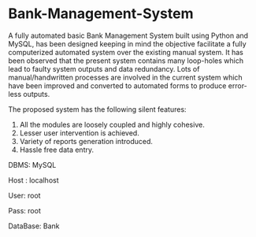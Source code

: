 # Bank-Management-System

A fully automated basic Bank Management System built using Python and MySQL, has been designed keeping in mind the objective facilitate a fully computerized automated system over the existing manual system. It has been observed that the present system contains many loop-holes which lead to faulty system outputs and data redundancy. Lots of manual/handwritten processes are involved in the current system which have been improved and converted to automated forms to produce error-less outputs.

The proposed system has the following silent features:
1. All the modules are loosely coupled and highly cohesive.
2. Lesser user intervention is achieved.
3. Variety of reports generation introduced.
4. Hassle free data entry.


DBMS: MySQL

Host : localhost

User: root 

Pass: root 

DataBase: Bank 
